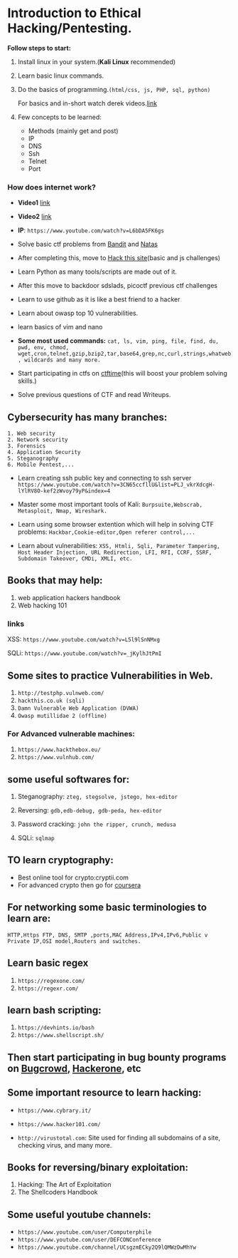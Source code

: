 # Introduction to Ethical Hacking/Pentesting.

**Follow steps to start:**
1. Install linux in your system.(**Kali Linux** recommended)

2. Learn basic linux commands.

3. Do the basics of programming.```(html/css, js, PHP, sql, python)```

   For basics and in-short watch derek videos.[link](https://www.youtube.com/playlist?list=PLGLfVvz_LVvSX7fVd4OUFp_ODd86H0ZIY)

4. Few concepts to be learned:
	+ Methods (mainly get and post)
	+ IP
	+ DNS
	+ Ssh
	+ Telnet
	+ Port

### How does internet work?
	
* **Video1** [link](https://www.youtube.com/watch?v=DWBUQiaN5ZM&feature=youtu.be)

* **Video2** [link](https://www.youtube.com/watch?v=DWBUQiaN5ZM&index=3&list=PLxhvVyxYRviZd1oEA9nmnilY3PhVrt4nj)

* **IP**:  ```https://www.youtube.com/watch?v=L6bDA5FK6gs```

* Solve basic ctf problems from [Bandit](http://overthewire.org/wargames/bandit/) and [Natas](http://overthewire.org/wargames/natas/)

* After completing this, move to [Hack this site](https://www.hackthissite.org/)(basic and js challenges)

* Learn Python as many tools/scripts are made out of it.

* After this move to backdoor sdslads, picoctf previous ctf challenges

* Learn to use github as it is like a  best friend to a hacker

* Learn about owasp top 10 vulnerabilities.


* learn basics of vim and nano

* **Some most used commands:** ```cat, ls, vim, ping, file, find, du, pwd, env, chmod, wget,cron,telnet,gzip,bzip2,tar,base64,grep,nc,curl,strings,whatweb, wildcards and many more.```


* Start participating in ctfs on [ctftime](https://ctftime.org/)(this will boost your problem solving skills.)

* Solve previous questions of CTF and read Writeups.

## Cybersecurity has many branches:
	1. Web security
	2. Network security
	3. Forensics
	4. Application Security
	5. Steganography
	6. Mobile Pentest,...

* Learn creating ssh public key and connecting to ssh server
```https://www.youtube.com/watch?v=3CN65ccfllU&list=PLJ_vkrXdcgH-lYlRV8O-kef2zWvoy79yP&index=4```


* Master some most important tools of Kali: 
```Burpsuite,Webscrab, Metasploit, Nmap, Wireshark.```

* Learn using some browser extention which will help in solving CTF problems:
```Hackbar,Cookie-editor,Open referer control,...```

* Learn about vulnerabilities: 
```XSS, Htmli, Sqli, Parameter Tampering, Host Header Injection, URL Redirection, LFI, RFI, CCRF, SSRF, Subdomain Takeover, CMDi, XMLI, etc.```

## Books that may help:
1. web application hackers handbook
2. Web hacking 101

### links
XSS: ```https://www.youtube.com/watch?v=L5l9lSnNMxg```

SQLi: ```https://www.youtube.com/watch?v=_jKylhJtPmI```

## Some sites to practice Vulnerabilities in Web.
1. ```http://testphp.vulnweb.com/```
2. ```hackthis.co.uk (sqli)```
4. ```Damn Vulnerable Web Application (DVWA)```
3. ```Owasp mutillidae 2 (offline)```

### For Advanced vulnerable machines:
1. ```https://www.hackthebox.eu/```
2. ```https://www.vulnhub.com/```


## some useful softwares for:

1. Steganography: ```zteg, stegsolve, jstego, hex-editor```

2. Reversing: ```gdb,edb-debug, gdb-peda, hex-editor```

3. Password cracking: ```john the ripper, crunch, medusa```

4. SQLi: ```sqlmap```

## TO learn cryptography:
* Best online tool for crypto:cryptii.com
* For advanced crypto then go for [coursera](https://www.coursera.org/)

## For networking some basic terminologies to learn are: 
```HTTP,Https FTP, DNS, SMTP ,ports,MAC Address,IPv4,IPv6,Public v Private IP,OSI model,Routers and switches.```

## Learn basic regex
1. ```https://regexone.com/```
2. ```https://regexr.com/```

## learn bash scripting:
1. ```https://devhints.io/bash```
2. ```https://www.shellscript.sh/```

## Then start participating in bug bounty programs on [Bugcrowd](https://www.bugcrowd.com/), [Hackerone](https://www.hackerone.com/), etc

## Some important resource to learn hacking:

* ```https://www.cybrary.it/```
* ```https://www.hacker101.com/```

* ```http://virustotal.com```: Site used for finding all subdomains of a site, checking virus, and many more.

## Books for reversing/binary exploitation:
1. Hacking: The Art of Exploitation
2. The Shellcoders Handbook


## Some useful youtube channels:
* ```https://www.youtube.com/user/Computerphile```
* ```https://www.youtube.com/user/DEFCONConference```
* ```https://www.youtube.com/channel/UCsgzmECky2Q9lQMWzDwMhYw```


